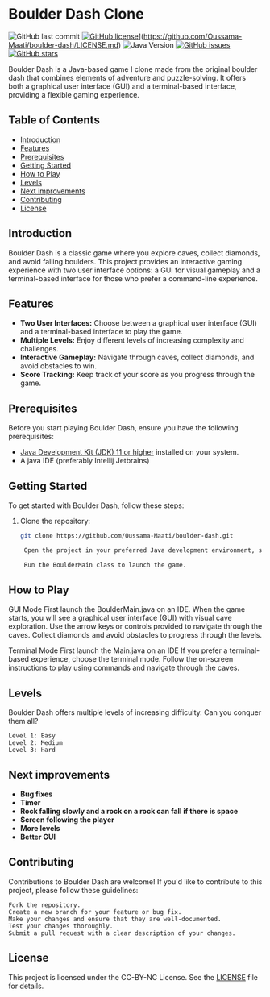 # Boulder Dash Clone

![GitHub last commit](https://img.shields.io/github/last-commit/Oussama-Maati/boulder-dash)
[![GitHub license](https://img.shields.io/github/license/Oussama-Maati/boulder-dash)](LICENSE)](https://github.com/Oussama-Maati/boulder-dash/LICENSE.md)
![Java Version](https://img.shields.io/badge/Java-11%2B-blue)
[![GitHub issues](https://img.shields.io/github/issues/Oussama-Maati/boulder-dash)](https://github.com/Oussama-Maati/boulder-dash/issues)
[![GitHub stars](https://img.shields.io/github/stars/Oussama-Maati/boulder-dash)](https://github.com/Oussama-Maati/boulder-dash/stargazers)

Boulder Dash is a Java-based game I clone made from the original boulder dash that combines elements of adventure and puzzle-solving. It offers both a graphical user interface (GUI) and a terminal-based interface, providing a flexible gaming experience.

## Table of Contents

- [Introduction](#introduction)
- [Features](#features)
- [Prerequisites](#prerequisites)
- [Getting Started](#getting-started)
- [How to Play](#how-to-play)
- [Levels](#levels)
- [Next improvements](#next-improvements)
- [Contributing](#contributing)
- [License](#license)

## Introduction

Boulder Dash is a classic game where you explore caves, collect diamonds, and avoid falling boulders. This project provides an interactive gaming experience with two user interface options: a GUI for visual gameplay and a terminal-based interface for those who prefer a command-line experience.

## Features

- **Two User Interfaces:** Choose between a graphical user interface (GUI) and a terminal-based interface to play the game.
- **Multiple Levels:** Enjoy different levels of increasing complexity and challenges.
- **Interactive Gameplay:** Navigate through caves, collect diamonds, and avoid obstacles to win.
- **Score Tracking:** Keep track of your score as you progress through the game.

## Prerequisites

Before you start playing Boulder Dash, ensure you have the following prerequisites:

- [Java Development Kit (JDK) 11 or higher](https://www.oracle.com/java/technologies/javase-downloads.html) installed on your system.
- A java IDE (preferably Intellij Jetbrains)

## Getting Started

To get started with Boulder Dash, follow these steps:

1. Clone the repository:

   ```bash
   git clone https://github.com/Oussama-Maati/boulder-dash.git

    Open the project in your preferred Java development environment, such as IntelliJ IDEA.

    Run the BoulderMain class to launch the game.

## How to Play
GUI Mode
    First launch the BoulderMain.java on an IDE.
    When the game starts, you will see a graphical user interface (GUI) with visual cave exploration.
    Use the arrow keys or controls provided to navigate through the caves.
    Collect diamonds and avoid obstacles to progress through the levels.

Terminal Mode
    First launch the Main.java on an IDE
    If you prefer a terminal-based experience, choose the terminal mode.
    Follow the on-screen instructions to play using commands and navigate through the caves.

## Levels

Boulder Dash offers multiple levels of increasing difficulty. Can you conquer them all?

    Level 1: Easy
    Level 2: Medium
    Level 3: Hard

## Next improvements

- **Bug fixes**
- **Timer**
- **Rock falling slowly and a rock on a rock can fall if there is space**
- **Screen following the player**
- **More levels**
- **Better GUI**
  

## Contributing

Contributions to Boulder Dash are welcome! If you'd like to contribute to this project, please follow these guidelines:

    Fork the repository.
    Create a new branch for your feature or bug fix.
    Make your changes and ensure that they are well-documented.
    Test your changes thoroughly.
    Submit a pull request with a clear description of your changes.

## License

This project is licensed under the CC-BY-NC License. See the [LICENSE](LICENSE.md) file for details.


